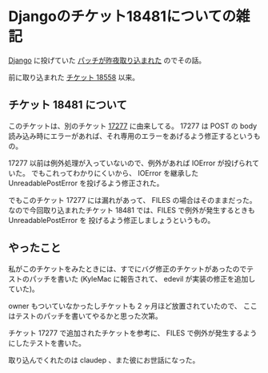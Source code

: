 Djangoのチケット18481についての雑記
===================================

[Django](https://djangoproject.com/) に投げていた
[パッチが昨夜取り込まれた](https://code.djangoproject.com/ticket/18481#comment:11)
のでその話。

前に取り込まれた [チケット
18558](http://blog.hirokiky.org/2013/02/14/added_myself_to_django_s_authors.html)
以来。

チケット 18481 について
-----------------------

このチケットは、別のチケット
[17277](https://code.djangoproject.com/ticket/17277) に由来してる。
17277 は POST の body
読み込み時にエラーがあれば、それ専用のエラーをあげるよう修正するというもの。

17277 以前は例外処理が入っていないので、例外があれば IOError
が投げられていた。 でもこれってわかりにくいから、 IOError を継承した
UnreadablePostError を投げるよう修正された。

でもこのチケット 17277 には漏れがあって、 FILES の場合はそのままだった。
なので今回取り込まれたチケット 18481 では、FILES で例外が発生するときも
UnreadablePostError を 投げるよう修正しましょうというもの。

やったこと
----------

私がこのチケットをみたときには、すでにバグ修正のチケットがあったのでテストのパッチを書いた
(KyleMac に報告されて、 edevil が実装の修正を追加していた)。

owner もついていなかったしチケットも 2 ヶ月ほど放置されていたので、
ここはテストのパッチを書いてやるかと思った次第。

チケット 17277 で追加されたチケットを参考に、 FILES
で例外が発生するようにしたテストを書いた。

取り込んでくれたのは claudep 、また彼にお世話になった。

